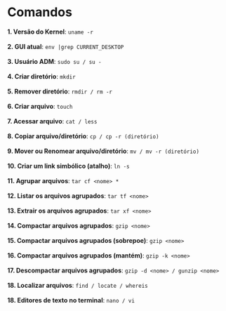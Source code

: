 # Comandos

**1. Versão do Kernel**:
``` uname -r ``` </br> </br>
**2. GUI atual**:
``` env |grep CURRENT_DESKTOP ``` </br> </br>
**3. Usuário ADM**:
``` sudo su / su - ``` </br> </br>
**4. Criar diretório**: 
``` mkdir ``` </br> </br>
**5. Remover diretório**:
``` rmdir / rm -r ``` </br> </br>
**6. Criar arquivo**:
``` touch ``` </br> </br>
**7. Acessar arquivo**:
``` cat / less ``` </br> </br>
**8. Copiar arquivo/diretório**:
``` cp / cp -r (diretório) ``` </br> </br>
**9. Mover ou Renomear arquivo/diretório**:
``` mv / mv -r (diretório) ``` </br> </br>
**10. Criar um link simbólico (atalho)**:
``` ln -s ``` </br> </br>
**11. Agrupar arquivos**:
``` tar cf <nome> * ``` </br> </br>
**12. Listar os arquivos agrupados**:
``` tar tf <nome> ``` </br> </br>
**13. Extrair os arquivos agrupados**:
``` tar xf <nome> ``` </br> </br>
**14. Compactar arquivos agrupados**:
``` gzip <nome> ``` </br> </br>
**15. Compactar arquivos agrupados (sobrepoe)**:
``` gzip <nome> ``` </br> </br>
**16. Compactar arquivos agrupados (mantém)**:
``` gzip -k <nome> ``` </br> </br>
**17. Descompactar arquivos agrupados**:
``` gzip -d <nome> / gunzip <nome> ``` </br> </br>
**18. Localizar arquivos**:
``` find / locate / whereis ``` </br> </br>
**18. Editores de texto no terminal**:
``` nano / vi ``` </br> </br>
